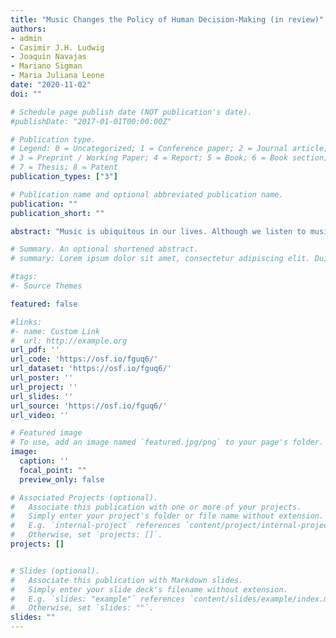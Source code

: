 ```yaml
---
title: "Music Changes the Policy of Human Decision-Making (in review)"
authors:
- admin
- Casimir J.H. Ludwig
- Joaquin Navajas
- Mariano Sigman
- Maria Juliana Leone
date: "2020-11-02"
doi: ""

# Schedule page publish date (NOT publication's date).
#publishDate: "2017-01-01T00:00:00Z"

# Publication type.
# Legend: 0 = Uncategorized; 1 = Conference paper; 2 = Journal article;
# 3 = Preprint / Working Paper; 4 = Report; 5 = Book; 6 = Book section;
# 7 = Thesis; 8 = Patent
publication_types: ["3"]

# Publication name and optional abbreviated publication name.
publication: ""
publication_short: ""

abstract: "Music is ubiquitous in our lives. Although we listen to music as an activity in and of itself, music is frequently played while we are engaged in other activities that rely on decision-making (e.g. driving). Despite its ubiquity, it remains largely unknown whether and how music modulates the speed and accuracy of decision-making across different domains. We hypothesized that music could affect decision-making through a subjective-timing distortion or via a policy shift towards less-cautious responding. We analyzed response times and accuracy from more than 100-thousand decisions and mapped the effects of music onto decision-process components with a mechanistic model of decision-making. We found evidence supporting the latter hypothesis, by which decisions -across domains- were faster but less accurate with music, and this trade-off was mainly driven by a less conservative decision policy. Overall, we show that music, a seemingly innocuous stimulus, shapes our decisions by making us less cautious."

# Summary. An optional shortened abstract.
# summary: Lorem ipsum dolor sit amet, consectetur adipiscing elit. Duis posuere tellus ac convallis placerat. Proin tincidunt magna sed ex sollicitudin condimentum.

#tags:
#- Source Themes

featured: false

#links:
#- name: Custom Link
#  url: http://example.org
url_pdf: ''
url_code: 'https://osf.io/fguq6/'
url_dataset: 'https://osf.io/fguq6/'
url_poster: ''
url_project: ''
url_slides: ''
url_source: 'https://osf.io/fguq6/'
url_video: ''

# Featured image
# To use, add an image named `featured.jpg/png` to your page's folder. 
image:
  caption: ''
  focal_point: ""
  preview_only: false

# Associated Projects (optional).
#   Associate this publication with one or more of your projects.
#   Simply enter your project's folder or file name without extension.
#   E.g. `internal-project` references `content/project/internal-project/index.md`.
#   Otherwise, set `projects: []`.
projects: []


# Slides (optional).
#   Associate this publication with Markdown slides.
#   Simply enter your slide deck's filename without extension.
#   E.g. `slides: "example"` references `content/slides/example/index.md`.
#   Otherwise, set `slides: ""`.
slides: ""
---
```

